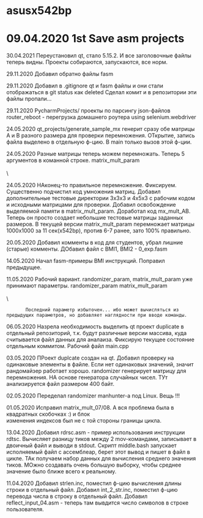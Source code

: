 # asusx542bp
# 09.04.2020 1st Save asm projects

30.04.2021 Переустановил qt, стало 5.15.2. И все заголовочные файлы теперь видны.
           Проекты собираются, запускаются, все норм.

29.11.2020 Добавил обратно файлы fasm

29.11.2020 Добавил в .gitignore qt и fasm файлы и они стали отображаться в git status как deleted
           Сделал комит и в репозитории эти файлы пропали... 

29.11.2020 PycharmProjects/ проекты по парсингу json-файлов
           router_reboot - перегрузка домашнего роутера using selenium.webdriver

24.05.2020 qt_projects/generate_sample_mx генерит сразу обе матрицы А и В разного размера для проверки 
           перемножения. ОТкрытие, запись файла выделено в отдельную ф-цию. В main только вызов этой ф-ции.
  

24.05.2020 Разные матрицы теперь можем перемножать.
           Теперь 5 аргументов в команной строке.
           matrix_mult_param <file A size in bytes>\
                             <matrix A rows number>\
                             <matrix B coloumns number>\ 
                             <file B size in bytes>\
                             <matrix C coloumns number>
                              
24.05.2020 НАконец-то правильное перемножение. Фиксируем.
           Существенно подчистил код умножения матриц.
           Добавил дополнительные тестовые директории 3x3x3 и 4x5x3 с рабочим кодом и исходными матрицами для проверки.
           Добавил освобождение выделяемой памяти в matrix_mult_param.
           Доработал код mx_mult_AB. Теперь он просто создает небольшие тестовые матрицы заданных размеров.
           В текущей версии matrix_mult_param перемножает матрицы 1000х1000 за 11 сек(x542bp), против 6-7 ранее, зато 100% правильно.


20.05.2020 Добавил комменты в код для студентов, убрал лишние (старые) комменты.
           ДОбавил файл с BMI1, BMI2 - 0_exp.fasm

14.05.2020 Начал fasm-примеры BMI инструкций. Поправил предыдущее. 

11.05.2020 Рабочий вариант. randomizer_param, matrix_mult_param уже принимают параметры.
           randomizer_param <file size in bytes> 
           matrix_mult_param <file size in bytes>\
                             <matrix A rows number>\
                             <matrix B coloumns number>\ 
                             <matrix C coloumns number>

           Последний параметр избыточен... ибо может вычисляться из предыдущих параметров, но добавляет наглядности при вводе команды.



06.05.2020 Назрела необходимость выделить qt проект duplicate в отдельный репозиторий, т.к. будут различные версии массива, 
           куда считывается файл данных для аналаиза.
           Фиксирую текущее состояние отдельным коммитом. Рабочий файл main.cpp 

03.05.2020 ПРоект duplcate создан на  qt. Добавил проверку на одинаковые элементы в файле. Если нет одинаковых значений, значит рандомайзер работает хорошо.
           randomizer генерирует матрицу для перемножения. НА основе генератора случайных чисел.
           ТУт анализируется файл размером 400 байт.	   


02.05.2020 Переделал randomizer manhunter-а под Linux. Вещь !!!

01.05.2020 Исправил matrix_mult_07/08. А вся проблема была в квадратных скобочках :) и  блок  
           изменения индексов был не с той стороны границы цикла.

13.04.2020 Добавил rdrsc.asm - пример использования инструкции rdtsc.
           Вычисляет разницу тиков между 2 mov-командами, записывает в двоичный файл и выводи в stdout.
           Скрипт middle.bash запускает исполняемый файл с ассемблеар, берет этот вывод и пишет в файл в цикле.
           ТАк получаем набор данных для вычисления среднего значения тиков. МОжно создавать очень большую выборку, чтобы среднее
           значение было ближе всего к реальному. 

11.04.2020 Добавил strlen.inc, поместил ф-цию вычисления длины строки в отдельный файл.
           Добавил int_2_str.inc, поместил ф-цию перевода числа в строку в отдельный файл.
           Добавил reflect_input_04.asm - теперь там вывдится число символов в строке пользователя.

